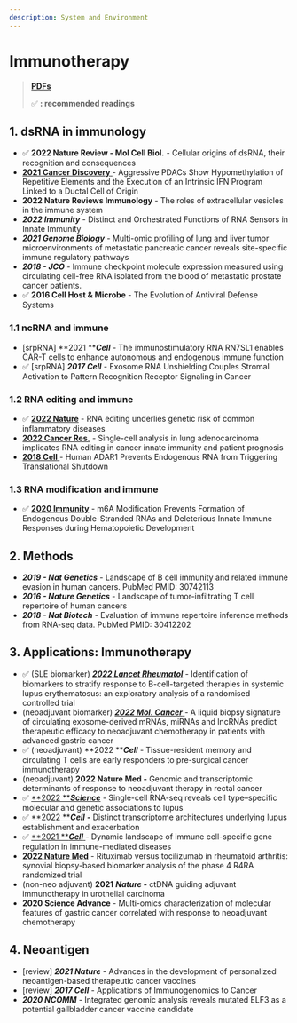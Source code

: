 ```yaml
---
description: System and Environment
---
```


# Immunotherapy

> [**PDFs**](https://cloud.tsinghua.edu.cn/d/07d2b19d6b284ebea5ea/?p=%2F1.%20Precision%20Medicine\&mode=list)
>
> ✅ **: recommended readings**

## **1. dsRNA in immunology**

* ✅  **2022 Nature Review - Mol Cell Biol.** - Cellular origins of dsRNA, their recognition and consequences
* [**2021 Cancer Discovery** ](https://aacrjournals.org/cancerdiscovery/article/11/3/638/3342/Aggressive-PDACs-Show-Hypomethylation-of)- Aggressive PDACs Show Hypomethylation of Repetitive Elements and the Execution of an Intrinsic IFN Program Linked to a Ductal Cell of Origin
* **2022 Nature Reviews Immunology** - The roles of extracellular vesicles in the immune system
* _**2022 Immunity**_ - Distinct and Orchestrated Functions of RNA Sensors in Innate Immunity
* _**2021 Genome Biology**_ - Multi-omic profiling of lung and liver tumor microenvironments of metastatic pancreatic cancer reveals site-specific immune regulatory pathways
* _**2018 - JCO**_ - Immune checkpoint molecule expression measured using circulating cell-free RNA isolated from the blood of metastatic prostate cancer patients.
* ✅  **2016 Cell Host & Microbe** - The Evolution of Antiviral Defense Systems

### 1.1 ncRNA and immune

* \[srpRNA] **2021 **_**Cell**_ - The immunostimulatory RNA RN7SL1 enables CAR-T cells to enhance autonomous and endogenous immune function
* ✅  \[srpRNA] _**2017 Cell**_ - Exosome RNA Unshielding Couples Stromal Activation to Pattern Recognition Receptor Signaling in Cancer

### 1.2 RNA editing and immune

* ✅  [**2022 Nature**](https://www.nature.com/articles/s41586-022-05052-x) - RNA editing underlies genetic risk of common inflammatory diseases
* [**2022 Cancer Res.**](https://doi.org/10.1158/0008-5472.can-22-1062) - Single-cell analysis in lung adenocarcinoma implicates RNA editing in cancer innate immunity and patient prognosis
* [**2018 Cell** ](https://www.cell.com/cell/fulltext/S0092-8674\(17\)31518-0?\_returnURL=https%3A%2F%2Flinkinghub.elsevier.com%2Fretrieve%2Fpii%2FS0092867417315180%3Fshowall%3Dtr)- Human ADAR1 Prevents Endogenous RNA from Triggering Translational Shutdown

### 1.3 RNA modification and immune

* ✅ [**2020 Immunity**](https://www.sciencedirect.com/science/article/pii/S1074761320301849)  - m6A Modification Prevents Formation of Endogenous Double-Stranded RNAs and Deleterious Innate Immune Responses during Hematopoietic Development



## **2. Methods**

* _**2019 - Nat Genetics**_ - Landscape of B cell immunity and related immune evasion in human cancers. PubMed PMID: 30742113
* _**2016 - Nature Genetics**_ - Landscape of tumor-infiltrating T cell repertoire of human cancers
* _**2018 - Nat Biotech**_ - Evaluation of immune repertoire inference methods from RNA-seq data. PubMed PMID: 30412202

## **3. Applications: Immunotherapy**

* ✅ (SLE biomarker) [_**2022 Lancet Rheumatol**_](https://www.sciencedirect.com/science/article/pii/S2665991322003320?via%3Dihub) - Identification of biomarkers to stratify response to B-cell-targeted therapies in systemic lupus erythematosus: an exploratory analysis of a randomised controlled trial
* (neoadjuvant biomarker) [_**2022 Mol. Cancer**_ ](https://doi.org/10.1186/s12943-022-01684-9)- A liquid biopsy signature of circulating exosome-derived mRNAs, miRNAs and lncRNAs predict therapeutic efficacy to neoadjuvant chemotherapy in patients with advanced gastric cancer
* ✅ (neoadjuvant) **2022 **_**Cell**_ - Tissue-resident memory and circulating T cells are early responders to pre-surgical cancer immunotherapy
* (neoadjuvant) **2022 Nature Med  -** Genomic and transcriptomic determinants of response to neoadjuvant therapy in rectal cancer
* ✅ [**2022 **_**Science**_](https://pubmed.ncbi.nlm.nih.gov/35389781/) - Single-cell RNA-seq reveals cell type–specific molecular and genetic associations to lupus
* ✅ [**2022 **_**Cell**_](https://www.sciencedirect.com/science/article/pii/S0092867422009242) _**-**_ Distinct transcriptome architectures underlying lupus establishment and exacerbation
* ✅ [**2021 **_**Cell**_ ](https://pubmed.ncbi.nlm.nih.gov/33930287/)- Dynamic landscape of immune cell-specific gene regulation in immune-mediated diseases
* [**2022 Nature Med**](https://www.nature.com/articles/s41591-022-01789-0) - Rituximab versus tocilizumab in rheumatoid arthritis: synovial biopsy-based biomarker analysis of the phase 4 R4RA randomized trial
* (non-neo adjuvant) **2021** _**Nature -**_ ctDNA guiding adjuvant immunotherapy in urothelial carcinoma
* **2020 Science Advance** - Multi-omics characterization of molecular features of gastric cancer correlated with response to neoadjuvant chemotherapy

## 4. Neoantigen

* \[review] _**2021 Nature**_ - Advances in the development of personalized neoantigen-based therapeutic cancer vaccines
* \[review] _**2017 Cell**_ - Applications of Immunogenomics to Cancer
* _**2020 NCOMM**_ - Integrated genomic analysis reveals mutated ELF3 as a potential gallbladder cancer vaccine candidate
